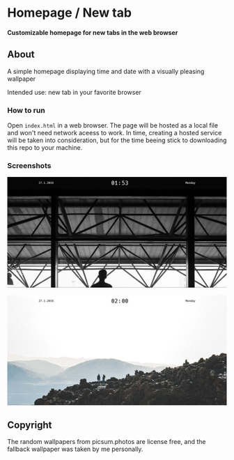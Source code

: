# Homepage / New tab
#### Customizable homepage for new tabs in the web browser

## About
A simple homepage displaying time and date with a visually pleasing wallpaper 

Intended use: new tab in your favorite browser

### How to run
Open `index.html` in a web browser.
The page will be hosted as a local file and won't need network aceess to work. In time, creating a hosted service will be taken into consideration, but for the time beeing stick to downloading this repo to your machine.

### Screenshots
![screenshot 1 of web page](./images/screenshots/screenshot_01.PNG "Dark background / light text color")

![screenshot 2 of web page](./images/screenshots/screenshot_02.PNG "Light background / dark text color")

## Copyright
The random wallpapers from picsum.photos are license free, and the fallback wallpaper was taken by me personally.
